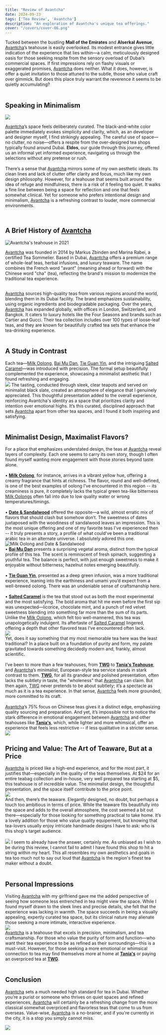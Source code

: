 ```yaml
---
title: "Review of Avantcha"  
date: 2024-09-23  
tags: ['Tea Review', 'Avantcha']  
description: "An exploration of Avantcha's unique tea offerings."
cover: "/covers/cover-06.png"
---
```


Tucked between the bustling **Mall of the Emirates** and **Alserkal Avenue**, [Avantcha](https://avantcha.com/)’s teahouse is easily overlooked. Its modest entrance gives little indication of the experience that lies within—a calm, meticulously designed oasis for those seeking respite from the sensory overload of Dubai’s commercial spaces. If first impressions rely on flashy visuals or exaggerated promises, [Avantcha](https://avantcha.com/) does neither. What it does, however, is offer a quiet invitation to those attuned to the subtle, those who value craft over gimmick. But does this place truly warrant the reverence it seems to be quietly accumulating?<br>
<br>

## Speaking in Minimalism<br>

![](image.png)

[Avantcha](https://avantcha.com/)’s space feels deliberately curated. The black-and-white color palette immediately evokes simplicity and clarity, which, as an developer and designer myself, I find strikingly appealing. The careful use of space—no clutter, no noise—offers a respite from the over-designed tea shops typically found around Dubai. **Eldos**, our guide through this journey, offered us an informal yet informed experience, navigating us through the selections without any pretense or rush.<br>
<br>
There’s a sense that [Avantcha](https://avantcha.com/) mirrors some of my own aesthetic ideals. Its clean lines and lack of clutter offer clarity and focus, much like my own design philosophy. However, for a teahouse that seems built around the idea of refuge and mindfulness, there is a risk of it feeling too quiet. It walks a fine line between being a space for reflection and one that feels somewhat clinical. Yet for someone who prefers intentional design and minimalism, [Avantcha](https://avantcha.com/) is a refreshing contrast to louder, more commercial environments.<br>

<br>

## A Brief History of [Avantcha](https://avantcha.com/)<br>

![Avantcha's teahouse in 2021](image-80.png)

[Avantcha](https://avantcha.com/) was founded in 2014 by Markus Zbinden and Marina Rabei, a certified Tea Sommelier. Based in Dubai, [Avantcha](https://avantcha.com/) offers a premium range of whole-leaf teas, herbal infusions, and luxury teaware. The name combines the French word "avant" (meaning ahead or forward) with the Chinese word "cha" (tea), reflecting the brand's mission to modernize the traditional tea experience. <br>
<br>

[Avantcha](https://avantcha.com/) sources high-quality teas from various regions around the world, blending them in its Dubai facility. The brand emphasizes sustainability, using organic ingredients and biodegradable packaging. Over the years, [Avantcha](https://avantcha.com/) has expanded globally, with offices in London, Switzerland, and Bangkok. It caters to luxury hotels like the Four Seasons and brands such as Cartier and Gucci. Their tea collection includes over 100 types of loose-leaf teas, and they are known for beautifully crafted tea sets that enhance the tea-drinking experience.<br>
<br>
## A Study in Contrast

Each tea—[Milk Oolong](https://avantcha.com/product/milk-oolong/), [Bai Mu Dan](https://avantcha.com/product/organic-white-peony-bai-mu-dan/), [Tie Guan Yin](https://avantcha.com/product/tie-guan-yin/), and the intriguing [Salted Caramel](https://avantcha.com/product/velvet-salted-caramel/)—was introduced with precision. The formal setup beautifully complemented the experience, showcasing a minimalist aesthetic that I found refreshing and engaging.
<br>
![](image-81.png)
The tasting, conducted through sleek, clear teapots and served on minimalist black slate, created an atmosphere of elegance that I genuinely appreciated. This thoughtful presentation added to the overall experience, reinforcing Avantcha's identity as a space that prioritizes clarity and intention over emotional highs. It’s this curated, disciplined approach that sets [Avantcha](https://avantcha.com/) apart from other tea spaces, and I found it both inspiring and satisfying. <br>
<br>

## Minimalist Design, Maximalist Flavors?<br>

For a place that emphasizes understated design, the teas at [Avantcha](https://avantcha.com/) reveal layers of complexity. Each one seems to carry its own story, though I often found myself wanting more engagement with those stories beyond taste alone.<br>
<br>
• **[Milk Oolong](https://[Avantcha](https://avantcha.com/).com/product/milk-oolong/)**, for instance, arrives in a vibrant yellow hue, offering a creamy fragrance that hints at richness. The flavor, round and well-defined, is one of the best examples of oolong I’ve encountered in this region -- its creaminess is pure, it completely lacks the typical green tea-like bitterness [Milk Oolongs](https://[Avantcha](https://avantcha.com/).com/product/milk-oolong/) often fall into due to low quality water or wrong temperatures/timings. <br>
<br>
• **[Date & Sandalwood](https://[Avantcha](https://avantcha.com/).com/product/dates-sandalwood-tin/)** offered the opposite—a wild, almost erratic mix of flavors that should clash but somehow don’t. The sweetness of dates juxtaposed with the woodiness of sandalwood leaves an impression. This is the most unique offering and one of my favorite teas I've experienced then -- it truly presents a story, a profile of what could've been a traditional arabic tea in an alternate universe. I absolutely adored this one.<br>
![Milk Oolong and Date & Sandalwood](image-82.png)
<br>
• **[Bai Mu Dan](https://[Avantcha](https://avantcha.com/).com/product/organic-white-peony-bai-mu-dan/)** presents a surprising vegetal aroma, distinct from the typical profile of this tea. The scent is reminiscent of fresh spinach, suggesting a youthful tea. The balance is perfect, with just enough sweetness to make it enjoyable without bitterness; hazelnut notes emerging beautifully.<br>
<br>
• **[Tie Guan Yin](https://[Avantcha](https://avantcha.com/).com/product/tie-guan-yin/)**, presented as a deep green infusion, was a more traditional experience, leaning into the earthiness and umami you’d expect from a well-brewed oolong. There was an undeniable sense of craftsmanship here.<br>
<br>
• **[Salted Caramel](https://[Avantcha](https://avantcha.com/).com/product/velvet-salted-caramel/)** is the tea that stood out as both the most experimental and the most satisfying. The bold aroma that hit me even before the first sip was unexpected—licorice, chocolate mint, and a punch of red velvet sweetness blending into something far more than the sum of its parts. Unlike the [Milk Oolong](https://[Avantcha](https://avantcha.com/).com/product/milk-oolong/), which felt too well-mannered, this tea was unapologetically indulgent. Its aftertaste of [Salted Caramel](https://[Avantcha](https://avantcha.com/).com/product/velvet-salted-caramel/) lingered, offering a depth that other flavored teas I’ve encountered often lack.<br>
![](image-84.png) <br>
Yet, does it say something that my most memorable tea here was the least traditional? In a place built on a foundation of purity and form, my palate gravitated towards something decidedly modern and, frankly, almost scientific.<br>
<br>
I’ve been to more than a few teahouses, from **[TWG](https://twgtea.com/)** to **[Tania's Teahouse](https://www.taniasteahouse.com/)**, and [Avantcha](https://avantcha.com/)’s minimalist, European-style tea service stands in stark contrast to them. **[TWG](https://twgtea.com/)**, for all its grandeur and polished presentation, often lacks the subtlety in taste, the "wholeness" that [Avantcha](https://avantcha.com/) can claim. But then again, [TWG](https://twgtea.com/) never pretends to be about subtlety; it’s a spectacle as much as it is a tea experience. In that sense, [Avantcha](https://avantcha.com/) feels more grounded, more committed to its craft.<br>
<br>
[Avantcha](https://avantcha.com/)’s 75% focus on Chinese teas gives it a distinct edge, emphasizing quality sourcing and preparation. And yet, it’s impossible not to notice the stark difference in emotional engagement between [Avantcha](https://avantcha.com/) and other teahouses like **[Tania's](https://www.taniasteahouse.com/)**, which, while lighter and more whimsical, offer an experience that feels less restrictive -- if less qualitative in a stricter sense.<br>
![](image-85.png)
<br>

## Pricing and Value: The Art of Teaware, But at a Price<br>

[Avantcha](https://avantcha.com/) is priced like a high-end experience, and for the most part, it justifies that—especially in the quality of the teas themselves. At $24 for an entire teabag collection and in-house, very well prepared tea starting at $5, this teahouse is of incredible value. The minimalist design, the thoughtful presentation, and the space itself contribute to the price point.<br>
![](image-86.png)
<br>
And then, there’s the teaware. Elegantly designed, no doubt, but perhaps a touch too ambitious in terms of price. While the teaware fits beautifully into the space and adds to the overall atmosphere, the cost seemed a bit out there—especially for those looking for something practical to take home. It’s a lovely addition for those who value quality equipement, but knowing that tea-lovers usually enjoy intricate handmade designs I have to ask: who is this shop's target audience.<br>
<br>
![](image-89.png)
I seem to already have the answer, certainly me. As unbiased as I wish to be during this review, I cannot fail to admit I have found this shop to hit a string within my heart. This all resembles my own aesthetics and goals in tea too much not to say out loud that [Avantcha](https://avantcha.com/) is the region's finest tea maker without a doubt.<br>
<br>
## Personal Impressions<br>

Visiting [Avantcha](https://avantcha.com/) with my girlfriend gave me the added perspective of seeing how someone less entrenched in tea might view the space. While I found myself drawn to the sleek lines and precise details, she felt that the experience was lacking in warmth. The space succeeds in being a visually appealing, expertly curated tea space, but its clinical nature may alienate those seeking a more intimate, interactive experience.<br>
![](image-87.png)
<br>
[Avantcha](https://avantcha.com/) is a teahouse that excels in precision, minimalism, and tea craftsmanship. For those who value the purity of form and function—who want their tea experience to be as refined as their surroundings—this is a must-visit. However, for those seeking a more emotional or whimsical connection to tea may find themselves more at home at **[Tania's](https://www.taniasteahouse.com/)** or paying an overpriced tea at **[TWG](https://twgtea.com/)**.<br>
<br>

## Conclusion
[Avantcha](https://avantcha.com/) sets a much needed high standard for tea in Dubai. Whether you’re a purist or someone who thrives on quiet spaces and refined experiences, [Avantcha](https://avantcha.com/) will certainly be a refreshing change from the more classical somewhat overpriced and flavorless teas that come to us from overseas. Value-wise, [Avantcha](https://avantcha.com/) is a no-brainer, and if you're currently in the city, it is a stop you simply cannot miss.

![](image-88.png)